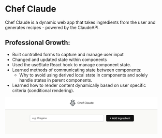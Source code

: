 # Chef Claude
Chef Claude is a dynamic web app that takes ingredients from the user and generates recipes - powered by the ClaudeAPI. 
 
 ## Professional Growth:
 * Built controlled forms to capture and manage user input
 * Changed and updated state within components
 * Used the useState React hook to manage component state. 
 * Learned methods of communicating state between components:
    - Why to avoid using derived local state in components and solely handle states in parent components.
 * Learned how to render content dynamically based on user specific criteria (conditional rendering).
 
![View of the website](image.png)

